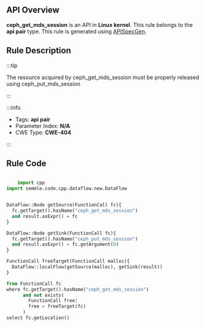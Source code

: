 ---
---


## API Overview
**ceph_get_mds_session** is an API in **Linux kernel**. This rule belongs to the **api pair** type. This rule is generated using [APISpecGen](../../tools/APISpecGen).
## Rule Description

:::tip

The resource acquired by ceph_get_mds_session must be properly released using ceph_put_mds_session

:::

:::info

- Tags: **api pair**
- Parameter Index: **N/A**
- CWE Type: **CWE-404**

:::

## Rule Code
```python

    import cpp
import semmle.code.cpp.dataflow.new.DataFlow


DataFlow::Node getSource(FunctionCall fc){
  fc.getTarget().hasName("ceph_get_mds_session")
  and result.asExpr() = fc
}

DataFlow::Node getSink(FunctionCall fc){
  fc.getTarget().hasName("ceph_put_mds_session")
  and result.asExpr() = fc.getArgument(0)
}

FunctionCall freeTarget(FunctionCall malloc){
  DataFlow::localFlow(getSource(malloc), getSink(result))
}

from FunctionCall fc
where fc.getTarget().hasName("ceph_get_mds_session")
      and not exists(
        FunctionCall free| 
        free = freeTarget(fc)
      )
select fc.getLocation()

    
```